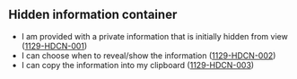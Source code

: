 ## Hidden information container

- I am provided with a private information that is initially hidden from view (<a name="1129-HDCN-001" href="#1129-HDCN-001">1129-HDCN-001</a>)
- I can choose when to reveal/show the information (<a name="1129-HDCN-002" href="#1129-HDCN-002">1129-HDCN-002</a>)
- I can copy the information into my clipboard (<a name="1129-HDCN-003" href="#1129-HDCN-003">1129-HDCN-003</a>)
